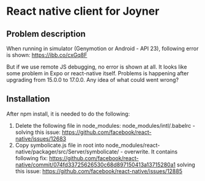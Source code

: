 # React native client for Joyner

## Problem description
When running in simulator (Genymotion or Android - API 23), following error is shown: https://ibb.co/cxGq8F

But if we use remote JS debugging, no error is shown at all. It looks like some problem in Expo or react-native itself. Problems is happening after upgrading from 15.0.0 to 17.0.0. Any idea of what could went wrong?

## Installation
After npm install, it is needed to do the following:

1. Delete the following file in node_modules: node_modules/intl/.babelrc - solving this issue: https://github.com/facebook/react-native/issues/12683
2. Copy symbolicate.js file in root into node_modules/react-native/packager/src/Server/symbolicate/ - overwrite. It contains following fix: https://github.com/facebook/react-native/commit/074fd33725626530c68d897150413a13715280a1 solving this issue: https://github.com/facebook/react-native/issues/12885